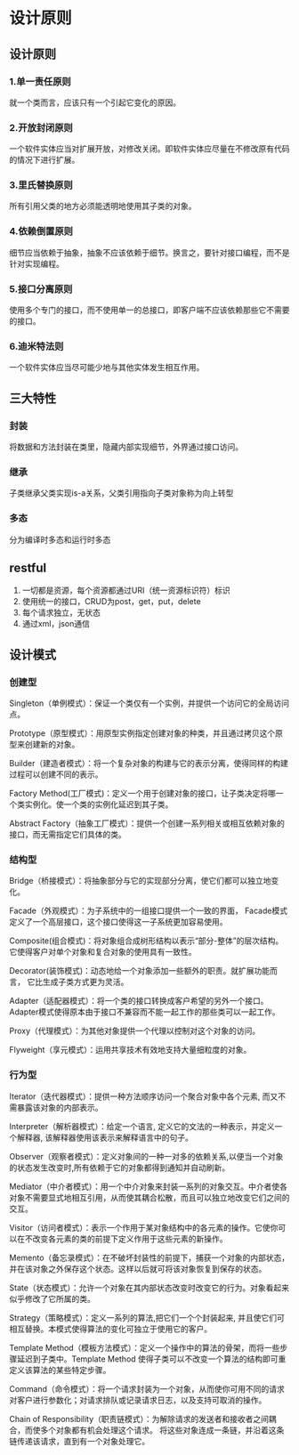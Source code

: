 # 设计原则
## 设计原则
### 1.单一责任原则
就一个类而言，应该只有一个引起它变化的原因。
### 2.开放封闭原则
一个软件实体应当对扩展开放，对修改关闭。即软件实体应尽量在不修改原有代码的情况下进行扩展。
### 3.里氏替换原则
所有引用父类的地方必须能透明地使用其子类的对象。
### 4.依赖倒置原则
细节应当依赖于抽象，抽象不应该依赖于细节。换言之，要针对接口编程，而不是针对实现编程。
### 5.接口分离原则
使用多个专门的接口，而不使用单一的总接口，即客户端不应该依赖那些它不需要的接口。
### 6.迪米特法则
一个软件实体应当尽可能少地与其他实体发生相互作用。

## 三大特性
### 封装
将数据和方法封装在类里，隐藏内部实现细节，外界通过接口访问。
### 继承
子类继承父类实现is-a关系，父类引用指向子类对象称为向上转型
### 多态
分为编译时多态和运行时多态

## restful
1. 一切都是资源，每个资源都通过URI（统一资源标识符）标识
2. 使用统一的接口，CRUD为post，get，put，delete
3. 每个请求独立，无状态
4. 通过xml，json通信

## 设计模式
### 创建型
Singleton（单例模式）：保证一个类仅有一个实例，并提供一个访问它的全局访问点。 

Prototype（原型模式）：用原型实例指定创建对象的种类，并且通过拷贝这个原型来创建新的对象。 

Builder（建造者模式）：将一个复杂对象的构建与它的表示分离，使得同样的构建过程可以创建不同的表示。 

Factory Method(工厂模式)：定义一个用于创建对象的接口，让子类决定将哪一个类实例化。使一个类的实例化延迟到其子类。 

Abstract Factory（抽象工厂模式）：提供一个创建一系列相关或相互依赖对象的接口，而无需指定它们具体的类。

### 结构型
Bridge（桥接模式）：将抽象部分与它的实现部分分离，使它们都可以独立地变化。 

Facade（外观模式）：为子系统中的一组接口提供一个一致的界面， Facade模式定义了一个高层接口，这个接口使得这一子系统更加容易使用。 

Composite(组合模式)：将对象组合成树形结构以表示“部分-整体”的层次结构。它使得客户对单个对象和复合对象的使用具有一致性。 

Decorator(装饰模式)：动态地给一个对象添加一些额外的职责。就扩展功能而言， 它比生成子类方式更为灵活。 

Adapter（适配器模式）：将一个类的接口转换成客户希望的另外一个接口。Adapter模式使得原本由于接口不兼容而不能一起工作的那些类可以一起工作。 

Proxy（代理模式）：为其他对象提供一个代理以控制对这个对象的访问。 

Flyweight（享元模式）：运用共享技术有效地支持大量细粒度的对象。

### 行为型
Iterator（迭代器模式）：提供一种方法顺序访问一个聚合对象中各个元素, 而又不需暴露该对象的内部表示。 

Interpreter（解析器模式）：给定一个语言, 定义它的文法的一种表示，并定义一个解释器, 该解释器使用该表示来解释语言中的句子。 

Observer（观察者模式）：定义对象间的一种一对多的依赖关系,以便当一个对象的状态发生改变时,所有依赖于它的对象都得到通知并自动刷新。 

Mediator（中介者模式）：用一个中介对象来封装一系列的对象交互。中介者使各对象不需要显式地相互引用，从而使其耦合松散，而且可以独立地改变它们之间的交互。 

Visitor（访问者模式）：表示一个作用于某对象结构中的各元素的操作。它使你可以在不改变各元素的类的前提下定义作用于这些元素的新操作。 

Memento（备忘录模式）：在不破坏封装性的前提下，捕获一个对象的内部状态，并在该对象之外保存这个状态。这样以后就可将该对象恢复到保存的状态。 

State（状态模式）：允许一个对象在其内部状态改变时改变它的行为。对象看起来似乎修改了它所属的类。 

Strategy（策略模式）：定义一系列的算法,把它们一个个封装起来, 并且使它们可相互替换。本模式使得算法的变化可独立于使用它的客户。 

Template Method（模板方法模式）：定义一个操作中的算法的骨架，而将一些步骤延迟到子类中。Template Method 使得子类可以不改变一个算法的结构即可重定义该算法的某些特定步骤。 

Command（命令模式）：将一个请求封装为一个对象，从而使你可用不同的请求对客户进行参数化；对请求排队或记录请求日志，以及支持可取消的操作。 

Chain of Responsibility（职责链模式）：为解除请求的发送者和接收者之间耦合，而使多个对象都有机会处理这个请求。 将这些对象连成一条链，并沿着这条链传递该请求，直到有一个对象处理它。
